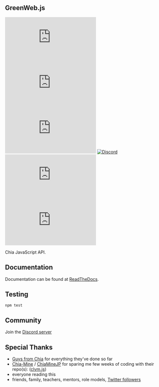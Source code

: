 ## GreenWeb.js

[![GitHub license](https://badgen.net/github/license/Yakuhito/GreenWeb.js)](https://github.com/Yakuhito/GreenWeb.js/blob/master/LICENSE) [![GitHub commits](https://badgen.net/github/commits/Yakuhito/GreenWeb.js)](https://GitHub.com/Yakuhito/GreenWeb.js/commit/) [![GitHub latest commit](https://badgen.net/github/last-commit/Yakuhito/GreenWeb.js)](https://GitHub.com/Yakuhito/GreenWeb.js/commit/) [![Discord](https://badgen.net/badge/icon/discord?icon=discord&label)](https://discord.gg/yNVNvQyYXn) [![GitHub stars](https://badgen.net/github/stars/Yakuhito/GreenWeb.js)](https://GitHub.com/Yakuhito/GreenWeb.js/stargazers/) [![GitHub watchers](https://badgen.net/github/watchers/Yakuhito/GreenWeb.js)](https://GitHub.com/Yakuhito/GreenWeb.js/watchers/)

Chia JavaScript API.

## Documentation

Documentation can be found at [ReadTheDocs](https://greenwebjs.readthedocs.io).

## Testing 

```
npm test
```

## Community

Join the [Discord server](https://discord.gg/yNVNvQyYXn)

## Special Thanks

* [Guys from Chia](https://www.chia.net/) for everything they've done so far
* [Chia-Mine](https://github.com/Chia-Mine) / [ChiaMineJP](https://github.com/ChiaMineJP) for sparing me few weeks of coding with their repo(s): ([clvm.js](https://github.com/Chia-Mine/clvm-js))
* everyone reading this
* friends, family, teachers, mentors, role models, [Twitter followers](https://twitter.com/yakuh1t0)